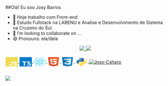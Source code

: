 ##Olá! Eu sou Josy Barros

- 🔭 Hoje trabalho com Front-end
- 🌱 Estudo Fullstack na LABENU e Analise e Desenvolvimento de Sistema na Cruzeiro do Sul. 
- 👯 I’m looking to collaborate on ...
- 😄 Pronouns: ela/dela

<div align="center">
  <a href="https://github.com/josybarros">
  <img height="180em" src="https://github-readme-stats.vercel.app/api?username=josybarros&show_icons=true&theme=dracula&include_all_commits=true&count_private=true"/>
  <img height="180em" src="https://github-readme-stats.vercel.app/api/top-langs/?username=josybarros&layout=compact&langs_count=7&theme=dracula"/>
</div>

<div style="display: inline_block"><br>
  <img align="center" alt="Josy-Js" height="30" width="40" src="https://raw.githubusercontent.com/devicons/devicon/master/icons/javascript/javascript-plain.svg">
  <img align="center" alt="Josy-Ts" height="30" width="40" src="https://raw.githubusercontent.com/devicons/devicon/master/icons/typescript/typescript-plain.svg">
  <img align="center" alt="Josy-React" height="30" width="40" src="https://raw.githubusercontent.com/devicons/devicon/master/icons/react/react-original.svg">
  <img align="center" alt="Josy-HTML" height="30" width="40" src="https://raw.githubusercontent.com/devicons/devicon/master/icons/html5/html5-original.svg">
  <img align="center" alt="Josy-CSS" height="30" width="40" src="https://raw.githubusercontent.com/devicons/devicon/master/icons/css3/css3-original.svg">
  <img align="center" alt="Josy-Python" height="30" width="40" src="https://raw.githubusercontent.com/devicons/devicon/master/icons/python/python-original.svg">
  <img align="center" alt="Josy-Csharp" height="30" width="40"  src="https://media.discordapp.net/attachments/639956127056134178/890373478988013628/Publicacoes_Instagram_1_1.png?width=676&height=676">
</div>

##
<div>
<a href="https://www.linkedin.com/in/j%C3%B4se-barros-506074174" target="_blank"><img src="https://img.shields.io/badge/-LinkedIn-%230077B5?style=for-the-badge&logo=linkedin&logoColor=white" target="_blank"></a> </div>
